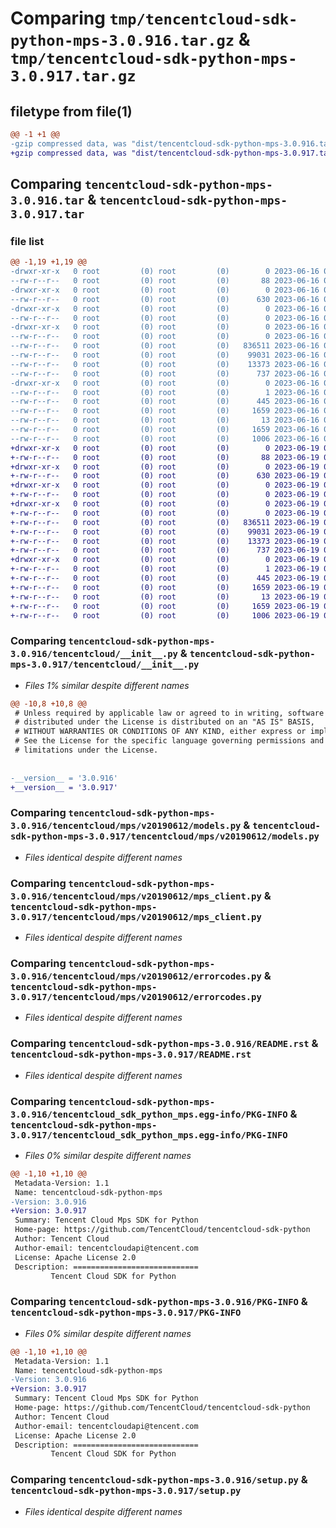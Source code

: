 # Comparing `tmp/tencentcloud-sdk-python-mps-3.0.916.tar.gz` & `tmp/tencentcloud-sdk-python-mps-3.0.917.tar.gz`

## filetype from file(1)

```diff
@@ -1 +1 @@
-gzip compressed data, was "dist/tencentcloud-sdk-python-mps-3.0.916.tar", last modified: Fri Jun 16 00:37:52 2023, max compression
+gzip compressed data, was "dist/tencentcloud-sdk-python-mps-3.0.917.tar", last modified: Mon Jun 19 00:29:33 2023, max compression
```

## Comparing `tencentcloud-sdk-python-mps-3.0.916.tar` & `tencentcloud-sdk-python-mps-3.0.917.tar`

### file list

```diff
@@ -1,19 +1,19 @@
-drwxr-xr-x   0 root         (0) root         (0)        0 2023-06-16 00:37:52.000000 tencentcloud-sdk-python-mps-3.0.916/
--rw-r--r--   0 root         (0) root         (0)       88 2023-06-16 00:37:52.000000 tencentcloud-sdk-python-mps-3.0.916/setup.cfg
-drwxr-xr-x   0 root         (0) root         (0)        0 2023-06-16 00:37:52.000000 tencentcloud-sdk-python-mps-3.0.916/tencentcloud/
--rw-r--r--   0 root         (0) root         (0)      630 2023-06-16 00:37:52.000000 tencentcloud-sdk-python-mps-3.0.916/tencentcloud/__init__.py
-drwxr-xr-x   0 root         (0) root         (0)        0 2023-06-16 00:37:52.000000 tencentcloud-sdk-python-mps-3.0.916/tencentcloud/mps/
--rw-r--r--   0 root         (0) root         (0)        0 2023-06-16 00:37:52.000000 tencentcloud-sdk-python-mps-3.0.916/tencentcloud/mps/__init__.py
-drwxr-xr-x   0 root         (0) root         (0)        0 2023-06-16 00:37:52.000000 tencentcloud-sdk-python-mps-3.0.916/tencentcloud/mps/v20190612/
--rw-r--r--   0 root         (0) root         (0)        0 2023-06-16 00:37:52.000000 tencentcloud-sdk-python-mps-3.0.916/tencentcloud/mps/v20190612/__init__.py
--rw-r--r--   0 root         (0) root         (0)   836511 2023-06-16 00:37:52.000000 tencentcloud-sdk-python-mps-3.0.916/tencentcloud/mps/v20190612/models.py
--rw-r--r--   0 root         (0) root         (0)    99031 2023-06-16 00:37:52.000000 tencentcloud-sdk-python-mps-3.0.916/tencentcloud/mps/v20190612/mps_client.py
--rw-r--r--   0 root         (0) root         (0)    13373 2023-06-16 00:37:52.000000 tencentcloud-sdk-python-mps-3.0.916/tencentcloud/mps/v20190612/errorcodes.py
--rw-r--r--   0 root         (0) root         (0)      737 2023-06-16 00:37:52.000000 tencentcloud-sdk-python-mps-3.0.916/README.rst
-drwxr-xr-x   0 root         (0) root         (0)        0 2023-06-16 00:37:52.000000 tencentcloud-sdk-python-mps-3.0.916/tencentcloud_sdk_python_mps.egg-info/
--rw-r--r--   0 root         (0) root         (0)        1 2023-06-16 00:37:52.000000 tencentcloud-sdk-python-mps-3.0.916/tencentcloud_sdk_python_mps.egg-info/dependency_links.txt
--rw-r--r--   0 root         (0) root         (0)      445 2023-06-16 00:37:52.000000 tencentcloud-sdk-python-mps-3.0.916/tencentcloud_sdk_python_mps.egg-info/SOURCES.txt
--rw-r--r--   0 root         (0) root         (0)     1659 2023-06-16 00:37:52.000000 tencentcloud-sdk-python-mps-3.0.916/tencentcloud_sdk_python_mps.egg-info/PKG-INFO
--rw-r--r--   0 root         (0) root         (0)       13 2023-06-16 00:37:52.000000 tencentcloud-sdk-python-mps-3.0.916/tencentcloud_sdk_python_mps.egg-info/top_level.txt
--rw-r--r--   0 root         (0) root         (0)     1659 2023-06-16 00:37:52.000000 tencentcloud-sdk-python-mps-3.0.916/PKG-INFO
--rw-r--r--   0 root         (0) root         (0)     1006 2023-06-16 00:37:52.000000 tencentcloud-sdk-python-mps-3.0.916/setup.py
+drwxr-xr-x   0 root         (0) root         (0)        0 2023-06-19 00:29:33.000000 tencentcloud-sdk-python-mps-3.0.917/
+-rw-r--r--   0 root         (0) root         (0)       88 2023-06-19 00:29:33.000000 tencentcloud-sdk-python-mps-3.0.917/setup.cfg
+drwxr-xr-x   0 root         (0) root         (0)        0 2023-06-19 00:29:33.000000 tencentcloud-sdk-python-mps-3.0.917/tencentcloud/
+-rw-r--r--   0 root         (0) root         (0)      630 2023-06-19 00:29:33.000000 tencentcloud-sdk-python-mps-3.0.917/tencentcloud/__init__.py
+drwxr-xr-x   0 root         (0) root         (0)        0 2023-06-19 00:29:33.000000 tencentcloud-sdk-python-mps-3.0.917/tencentcloud/mps/
+-rw-r--r--   0 root         (0) root         (0)        0 2023-06-19 00:29:33.000000 tencentcloud-sdk-python-mps-3.0.917/tencentcloud/mps/__init__.py
+drwxr-xr-x   0 root         (0) root         (0)        0 2023-06-19 00:29:33.000000 tencentcloud-sdk-python-mps-3.0.917/tencentcloud/mps/v20190612/
+-rw-r--r--   0 root         (0) root         (0)        0 2023-06-19 00:29:33.000000 tencentcloud-sdk-python-mps-3.0.917/tencentcloud/mps/v20190612/__init__.py
+-rw-r--r--   0 root         (0) root         (0)   836511 2023-06-19 00:29:33.000000 tencentcloud-sdk-python-mps-3.0.917/tencentcloud/mps/v20190612/models.py
+-rw-r--r--   0 root         (0) root         (0)    99031 2023-06-19 00:29:33.000000 tencentcloud-sdk-python-mps-3.0.917/tencentcloud/mps/v20190612/mps_client.py
+-rw-r--r--   0 root         (0) root         (0)    13373 2023-06-19 00:29:33.000000 tencentcloud-sdk-python-mps-3.0.917/tencentcloud/mps/v20190612/errorcodes.py
+-rw-r--r--   0 root         (0) root         (0)      737 2023-06-19 00:29:33.000000 tencentcloud-sdk-python-mps-3.0.917/README.rst
+drwxr-xr-x   0 root         (0) root         (0)        0 2023-06-19 00:29:33.000000 tencentcloud-sdk-python-mps-3.0.917/tencentcloud_sdk_python_mps.egg-info/
+-rw-r--r--   0 root         (0) root         (0)        1 2023-06-19 00:29:33.000000 tencentcloud-sdk-python-mps-3.0.917/tencentcloud_sdk_python_mps.egg-info/dependency_links.txt
+-rw-r--r--   0 root         (0) root         (0)      445 2023-06-19 00:29:33.000000 tencentcloud-sdk-python-mps-3.0.917/tencentcloud_sdk_python_mps.egg-info/SOURCES.txt
+-rw-r--r--   0 root         (0) root         (0)     1659 2023-06-19 00:29:33.000000 tencentcloud-sdk-python-mps-3.0.917/tencentcloud_sdk_python_mps.egg-info/PKG-INFO
+-rw-r--r--   0 root         (0) root         (0)       13 2023-06-19 00:29:33.000000 tencentcloud-sdk-python-mps-3.0.917/tencentcloud_sdk_python_mps.egg-info/top_level.txt
+-rw-r--r--   0 root         (0) root         (0)     1659 2023-06-19 00:29:33.000000 tencentcloud-sdk-python-mps-3.0.917/PKG-INFO
+-rw-r--r--   0 root         (0) root         (0)     1006 2023-06-19 00:29:33.000000 tencentcloud-sdk-python-mps-3.0.917/setup.py
```

### Comparing `tencentcloud-sdk-python-mps-3.0.916/tencentcloud/__init__.py` & `tencentcloud-sdk-python-mps-3.0.917/tencentcloud/__init__.py`

 * *Files 1% similar despite different names*

```diff
@@ -10,8 +10,8 @@
 # Unless required by applicable law or agreed to in writing, software
 # distributed under the License is distributed on an "AS IS" BASIS,
 # WITHOUT WARRANTIES OR CONDITIONS OF ANY KIND, either express or implied.
 # See the License for the specific language governing permissions and
 # limitations under the License.
 
 
-__version__ = '3.0.916'
+__version__ = '3.0.917'
```

### Comparing `tencentcloud-sdk-python-mps-3.0.916/tencentcloud/mps/v20190612/models.py` & `tencentcloud-sdk-python-mps-3.0.917/tencentcloud/mps/v20190612/models.py`

 * *Files identical despite different names*

### Comparing `tencentcloud-sdk-python-mps-3.0.916/tencentcloud/mps/v20190612/mps_client.py` & `tencentcloud-sdk-python-mps-3.0.917/tencentcloud/mps/v20190612/mps_client.py`

 * *Files identical despite different names*

### Comparing `tencentcloud-sdk-python-mps-3.0.916/tencentcloud/mps/v20190612/errorcodes.py` & `tencentcloud-sdk-python-mps-3.0.917/tencentcloud/mps/v20190612/errorcodes.py`

 * *Files identical despite different names*

### Comparing `tencentcloud-sdk-python-mps-3.0.916/README.rst` & `tencentcloud-sdk-python-mps-3.0.917/README.rst`

 * *Files identical despite different names*

### Comparing `tencentcloud-sdk-python-mps-3.0.916/tencentcloud_sdk_python_mps.egg-info/PKG-INFO` & `tencentcloud-sdk-python-mps-3.0.917/tencentcloud_sdk_python_mps.egg-info/PKG-INFO`

 * *Files 0% similar despite different names*

```diff
@@ -1,10 +1,10 @@
 Metadata-Version: 1.1
 Name: tencentcloud-sdk-python-mps
-Version: 3.0.916
+Version: 3.0.917
 Summary: Tencent Cloud Mps SDK for Python
 Home-page: https://github.com/TencentCloud/tencentcloud-sdk-python
 Author: Tencent Cloud
 Author-email: tencentcloudapi@tencent.com
 License: Apache License 2.0
 Description: ============================
         Tencent Cloud SDK for Python
```

### Comparing `tencentcloud-sdk-python-mps-3.0.916/PKG-INFO` & `tencentcloud-sdk-python-mps-3.0.917/PKG-INFO`

 * *Files 0% similar despite different names*

```diff
@@ -1,10 +1,10 @@
 Metadata-Version: 1.1
 Name: tencentcloud-sdk-python-mps
-Version: 3.0.916
+Version: 3.0.917
 Summary: Tencent Cloud Mps SDK for Python
 Home-page: https://github.com/TencentCloud/tencentcloud-sdk-python
 Author: Tencent Cloud
 Author-email: tencentcloudapi@tencent.com
 License: Apache License 2.0
 Description: ============================
         Tencent Cloud SDK for Python
```

### Comparing `tencentcloud-sdk-python-mps-3.0.916/setup.py` & `tencentcloud-sdk-python-mps-3.0.917/setup.py`

 * *Files identical despite different names*

